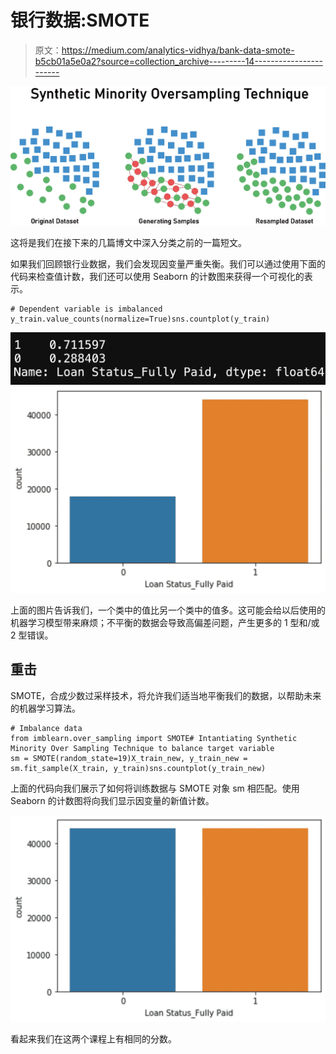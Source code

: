 # 银行数据:SMOTE

> 原文：<https://medium.com/analytics-vidhya/bank-data-smote-b5cb01a5e0a2?source=collection_archive---------14----------------------->

![](img/308658b15d94aec0e85ef495907c2dd6.png)

这将是我们在接下来的几篇博文中深入分类之前的一篇短文。

如果我们回顾银行业数据，我们会发现因变量严重失衡。我们可以通过使用下面的代码来检查值计数，我们还可以使用 Seaborn 的计数图来获得一个可视化的表示。

```
# Dependent variable is imbalanced
y_train.value_counts(normalize=True)sns.countplot(y_train)
```

![](img/56345583323d1893e90ad9ffb4e3411d.png)![](img/dc73a3e92345727fbb6956dfa2426639.png)

上面的图片告诉我们，一个类中的值比另一个类中的值多。这可能会给以后使用的机器学习模型带来麻烦；不平衡的数据会导致高偏差问题，产生更多的 1 型和/或 2 型错误。

## 重击

SMOTE，合成少数过采样技术，将允许我们适当地平衡我们的数据，以帮助未来的机器学习算法。

```
# Imbalance data
from imblearn.over_sampling import SMOTE# Intantiating Synthetic Minority Over Sampling Technique to balance target variable
sm = SMOTE(random_state=19)X_train_new, y_train_new = sm.fit_sample(X_train, y_train)sns.countplot(y_train_new)
```

上面的代码向我们展示了如何将训练数据与 SMOTE 对象 sm 相匹配。使用 Seaborn 的计数图将向我们显示因变量的新值计数。

![](img/9be3a3ef6e700fbc777c5012d2dd30a5.png)

看起来我们在这两个课程上有相同的分数。